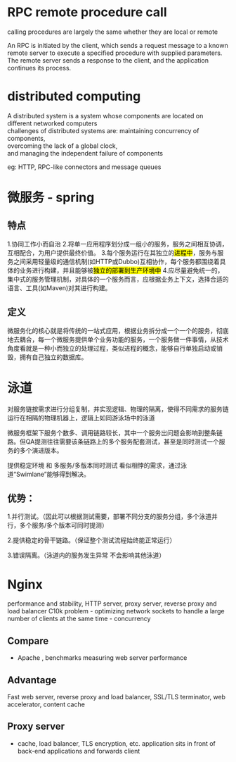# RPC remote procedure call
calling procedures are largely the same whether they are local or remote  

An RPC is initiated by the client, which sends a request message to a known remote server to execute a specified procedure with supplied parameters. The remote server sends a response to the client, and the application continues its process.   


# distributed computing
 A distributed system is a system whose components are located on different networked computers  
 challenges of distributed systems are: 
 maintaining concurrency of components,   
 overcoming the lack of a global clock,   
 and managing the independent failure of components  

 eg: HTTP, RPC-like connectors and message queues

# 微服务 - spring
## 特点
1.协同工作小而自治
2.将单一应用程序划分成一组小的服务，服务之间相互协调，互相配合，为用户提供最终价值。
3.每个服务运行在其独立的<mark>进程中</mark>，服务与服务之间采用轻量级的通信机制(如HTTP或Dubbo)互相协作，每个服务都围绕着具体的业务进行构建，并且能够被<mark>独立的部署到生产环境中</mark>
4.应尽量避免统一的，集中式的服务管理机制，对具体的一个服务而言，应根据业务上下文，选择合适的语言、工具(如Maven)对其进行构建。

## 定义
微服务化的核心就是将传统的一站式应用，根据业务拆分成一个一个的服务，彻底地去耦合，每一个微服务提供单个业务功能的服务，一个服务做一件事情，从技术角度看就是一种小而独立的处理过程，类似进程的概念，能够自行单独启动或销毁，拥有自己独立的数据库。


# 泳道
对服务链按需求进行分组复制，并实现逻辑、物理的隔离，使得不同需求的服务链运行在相隔的物理机器上，逻辑上如同游泳场中的泳道

微服务框架下服务个数多、调用链路较长，其中一个服务出问题会影响到整条链路。但QA提测往往需要该条链路上的多个服务配套测试，甚至是同时测试一个服务的多个演进版本。

提供稳定环境 和 多服务/多版本同时测试 看似相悖的需求，通过泳道“Swimlane”能够得到解决。

## 优势：

1.并行测试。（因此可以根据测试需要，部署不同分支的服务分组，多个泳道并行，多个服务/多个版本可同时提测）

2.提供稳定的骨干链路。（保证整个测试流程始终能正常运行）

3.错误隔离。（泳道内的服务发生异常 不会影响其他泳道）



# Nginx 
performance and stability, HTTP server, proxy server, reverse proxy and load balancer
C10k problem - optimizing network sockets to handle a large number of clients at the same time - concurrency

## Compare 
- Apache , benchmarks measuring	 web server performance

## Advantage
Fast web server, reverse proxy and load balancer, SSL/TLS terminator, web accelerator, content cache

## Proxy server 
- cache, load balancer, TLS encryption, etc. application sits in front of back-end applications and forwards client

